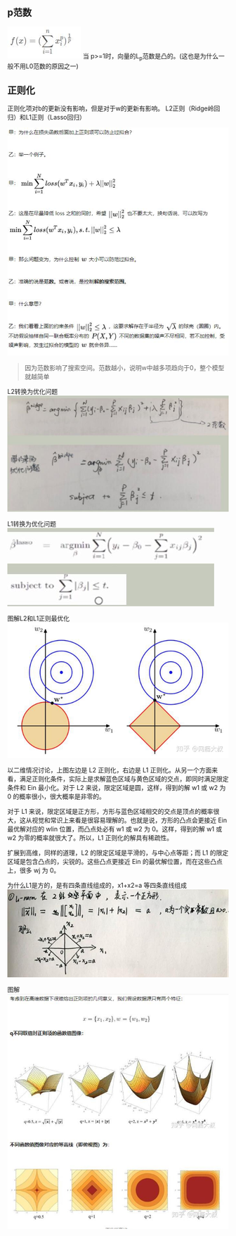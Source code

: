 ## p范数
![](img/p_normal.jpg)
当 p>=1时，向量的L<sub>p</sub>范数是凸的。(这也是为什么一般不用L0范数的原因之一)

## 正则化
正则化项对b的更新没有影响，但是对于w的更新有影响。
L2正则（Ridge岭回归）和L1正则（Lasso回归）

![](img/normal_01.jpg)

> 因为范数影响了搜索空间。范数越小，说明w中越多项趋向于0，整个模型就越简单

L2转换为优化问题
![](img/normal_05.jpg)

L1转换为优化问题
![](img/normal_06.jpg)

图解L2和L1正则最优化
![](img/normal_02.jpg)

以二维情况讨论，上图左边是 L2 正则化，右边是 L1 正则化。从另一个方面来看，满足正则化条件，实际上是求解蓝色区域与黄色区域的交点，即同时满足限定条件和 Ein 最小化。对于 L2 来说，限定区域是圆，这样，得到的解 w1 或 w2 为 0 的概率很小，很大概率是非零的。


对于 L1 来说，限定区域是正方形，方形与蓝色区域相交的交点是顶点的概率很大，这从视觉和常识上来看是很容易理解的。也就是说，方形的凸点会更接近 Ein 最优解对应的 wlin 位置，而凸点处必有 w1 或 w2 为 0。这样，得到的解 w1 或 w2 为零的概率就很大了。所以，L1 正则化的解具有稀疏性。

扩展到高维，同样的道理，L2 的限定区域是平滑的，与中心点等距；而 L1 的限定区域是包含凸点的，尖锐的。这些凸点更接近 Ein 的最优解位置，而在这些凸点上，很多 wj 为 0。

为什么L1是方的，是有四条直线组成的，x1+x2=a 等四条直线组成
![](img/normal_03.jpg)

图解
![](img/normal_04.jpg)